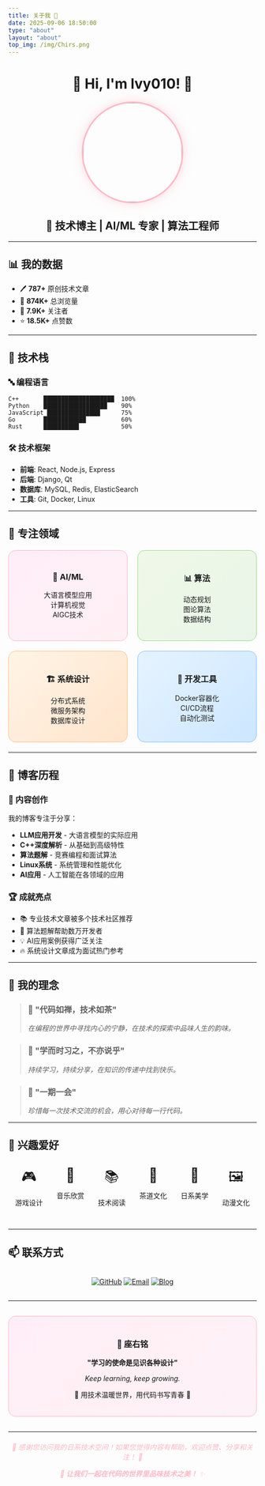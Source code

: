 ```yaml
---
title: 关于我 🌸
date: 2025-09-06 18:50:00
type: "about"
layout: "about"
top_img: /img/Chirs.png
---
```


<div align="center">

# 🌸 Hi, I'm lvy010! 🍵

<img src="/img/avatar.jpg" width="200" height="200" style="border-radius: 50%; border: 3px solid #ffb7c5; box-shadow: 0 0 20px rgba(255, 183, 197, 0.5); animation: float 3s ease-in-out infinite;">

## 🌿 技术博主 | AI/ML 专家 | 算法工程师

</div>

---

## 📊 我的数据

- 🖊️ **787+** 原创技术文章
- 👀 **874K+** 总浏览量
- 👥 **7.9K+** 关注者
- ⭐ **18.5K+** 点赞数

---

## 💼 技术栈

### 🔤 编程语言
```
C++       ████████████████████  100%
Python    ██████████████████    90%
JavaScript ███████████████      75%
Go        ████████████          60%
Rust      ██████████            50%
```

### 🛠️ 技术框架
- **前端**: React, Node.js, Express
- **后端**: Django, Qt
- **数据库**: MySQL, Redis, ElasticSearch
- **工具**: Git, Docker, Linux

---

## 🎯 专注领域

<div style="display: grid; grid-template-columns: repeat(2, 1fr); gap: 20px; margin: 20px 0;">

<div style="background: linear-gradient(135deg, #ffeef8 0%, #fff0f5 100%); padding: 20px; border-radius: 15px; text-align: center; border: 1px solid #ffb7c5;">
<h3>🤖 AI/ML</h3>
<p>大语言模型应用<br>计算机视觉<br>AIGC技术</p>
</div>

<div style="background: linear-gradient(135deg, #f0f8e8 0%, #e8f5e8 100%); padding: 20px; border-radius: 15px; text-align: center; border: 1px solid #98d982;">
<h3>📊 算法</h3>
<p>动态规划<br>图论算法<br>数据结构</p>
</div>

<div style="background: linear-gradient(135deg, #fff4e6 0%, #ffe4cc 100%); padding: 20px; border-radius: 15px; text-align: center; border: 1px solid #ffc085;">
<h3>🏗️ 系统设计</h3>
<p>分布式系统<br>微服务架构<br>数据库设计</p>
</div>

<div style="background: linear-gradient(135deg, #e6f3ff 0%, #cce7ff 100%); padding: 20px; border-radius: 15px; text-align: center; border: 1px solid #85c1ff;">
<h3>🔧 开发工具</h3>
<p>Docker容器化<br>CI/CD流程<br>自动化测试</p>
</div>

</div>

---

## 🌸 博客历程

### 📝 内容创作
我的博客专注于分享：
- **LLM应用开发** - 大语言模型的实际应用
- **C++深度解析** - 从基础到高级特性  
- **算法题解** - 竞赛编程和面试算法
- **Linux系统** - 系统管理和性能优化
- **AI应用** - 人工智能在各领域的应用

### 🏆 成就亮点
- 📚 专业技术文章被多个技术社区推荐
- 🎯 算法题解帮助数万开发者
- 💡 AI应用案例获得广泛关注
- 🔥 系统设计文章成为面试热门参考

---

## 💭 我的理念

> ### 🌿 "代码如禅，技术如茶"
> *在编程的世界中寻找内心的宁静，在技术的探索中品味人生的韵味。*

> ### 🍃 "学而时习之，不亦说乎"
> *持续学习，持续分享，在知识的传递中找到快乐。*

> ### 🌸 "一期一会"
> *珍惜每一次技术交流的机会，用心对待每一行代码。*

---

## 🎨 兴趣爱好

<div style="display: flex; justify-content: space-around; flex-wrap: wrap; margin: 20px 0;">

<div style="text-align: center; margin: 10px;">
<div style="font-size: 2em;">🎮</div>
<p>游戏设计</p>
</div>

<div style="text-align: center; margin: 10px;">
<div style="font-size: 2em;">🎵</div>
<p>音乐欣赏</p>
</div>

<div style="text-align: center; margin: 10px;">
<div style="font-size: 2em;">📚</div>
<p>技术阅读</p>
</div>

<div style="text-align: center; margin: 10px;">
<div style="font-size: 2em;">🍵</div>
<p>茶道文化</p>
</div>

<div style="text-align: center; margin: 10px;">
<div style="font-size: 2em;">🌸</div>
<p>日系美学</p>
</div>

<div style="text-align: center; margin: 10px;">
<div style="font-size: 2em;">🖼️</div>
<p>动漫文化</p>
</div>

</div>

---

## 📫 联系方式

<div style="text-align: center; margin: 30px 0;">

[![GitHub](https://img.shields.io/badge/GitHub-lvy010-ffb7c5?style=for-the-badge&logo=github&logoColor=white)](https://github.com/lvy010)
[![Email](https://img.shields.io/badge/Email-联系我-ffa0b4?style=for-the-badge&logo=gmail&logoColor=white)](mailto:contact@lvy010.com)
[![Blog](https://img.shields.io/badge/Blog-技术博客-ff8fa3?style=for-the-badge&logo=blogger&logoColor=white)](/)

</div>

---

<div style="text-align: center; margin: 30px 0; padding: 20px; background: linear-gradient(135deg, #ffeef8 0%, #fff0f5 50%, #fdf2f8 100%); border-radius: 15px; border: 1px solid #ffb7c5;">

### 🌟 座右铭

**"学习的使命是见识各种设计"**

*Keep learning, keep growing.*

🌸 用技术温暖世界，用代码书写青春 🌸

</div>

---

<div style="text-align: center; color: #ffb7c5; font-style: italic; margin: 20px 0;">

*🍵 感谢您访问我的日系技术空间！如果您觉得内容有帮助，欢迎点赞、分享和关注！* 🌸

**🌿 让我们一起在代码的世界里品味技术之美！** ✨

</div>